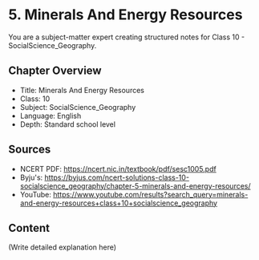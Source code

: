 # 5. Minerals And Energy Resources

You are a subject-matter expert creating structured notes for Class 10 - SocialScience_Geography.

## Chapter Overview
- Title: Minerals And Energy Resources
- Class: 10
- Subject: SocialScience_Geography
- Language: English
- Depth: Standard school level

## Sources
- NCERT PDF: https://ncert.nic.in/textbook/pdf/sesc1005.pdf
- Byju's: https://byjus.com/ncert-solutions-class-10-socialscience_geography/chapter-5-minerals-and-energy-resources/
- YouTube: https://www.youtube.com/results?search_query=minerals-and-energy-resources+class+10+socialscience_geography

## Content
(Write detailed explanation here)
